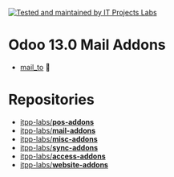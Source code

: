 [![Tested and maintained by IT Projects Labs](https://itpp.dev/images/infinity-readme.png)](mailto:help@itpp.dev)
# Odoo 13.0 Mail Addons

* [mail_to](https://apps.odoo.com/apps/modules/13.0/mail_to/) :tada:

# Repositories

* [itpp-labs/**pos-addons**](https://github.com/itpp-labs/pos-addons)
* [itpp-labs/**mail-addons**](https://github.com/itpp-labs/mail-addons)
* [itpp-labs/**misc-addons**](https://github.com/itpp-labs/misc-addons)
* [itpp-labs/**sync-addons**](https://github.com/itpp-labs/sync-addons)
* [itpp-labs/**access-addons**](https://github.com/itpp-labs/access-addons)
* [itpp-labs/**website-addons**](https://github.com/itpp-labs/website-addons)
